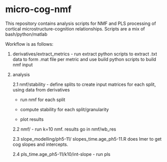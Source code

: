 # micro-cog-nmf
This repository contains analysis scripts for NMF and PLS processing of cortical microstructure-cognition relationships.
Scripts are a mix of bash/python/matlab

Workflow is as follows:

1. derivatives/extract_metrics - run extract python scripts to extract .txt data to form .mat file per metric
                 and use build python scripts to build nmf input


2. analysis

	2.1 nmf/stability - define splits to create input matrices for each split, using data from derivatives

	  - run nmf for each split

	  - compute stability for each split/granularity
	  - plot results

	2.2 nmf/ - run k=10 nmf. results go in nmf/wb_res

	2.3 slope_modelling/ph5-11/ slopes_time.age_ph5-11.R does lmer to get cog slopes and intercepts.

	2.4 pls_time.age_ph5-11/k10/int-slope - run pls
